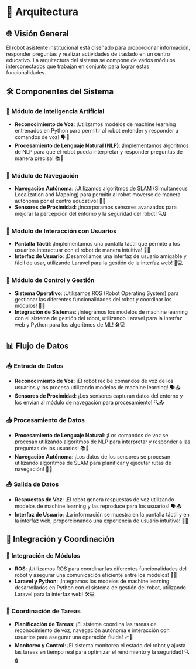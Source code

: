 # 🏢 Arquitectura

## 🌐 Visión General

El robot asistente institucional está diseñado para proporcionar información, responder preguntas y realizar actividades de traslado en un centro educativo. La arquitectura del sistema se compone de varios módulos interconectados que trabajan en conjunto para lograr estas funcionalidades.

## 🛠️ Componentes del Sistema

### 🧠 Módulo de Inteligencia Artificial

- **Reconocimiento de Voz**: ¡Utilizamos modelos de machine learning entrenados en Python para permitir al robot entender y responder a comandos de voz! 🗣️🧠
- **Procesamiento de Lenguaje Natural (NLP)**: ¡Implementamos algoritmos de NLP para que el robot pueda interpretar y responder preguntas de manera precisa! 📚🤖

### 🚗 Módulo de Navegación

- **Navegación Autónoma**: ¡Utilizamos algoritmos de SLAM (Simultaneous Localization and Mapping) para permitir al robot moverse de manera autónoma por el centro educativo! 🚗🧠
- **Sensores de Proximidad**: ¡Incorporamos sensores avanzados para mejorar la percepción del entorno y la seguridad del robot! 🔍🔒

### 📱 Módulo de Interacción con Usuarios

- **Pantalla Táctil**: ¡Implementamos una pantalla táctil que permite a los usuarios interactuar con el robot de manera intuitiva! 📱🤖
- **Interfaz de Usuario**: ¡Desarrollamos una interfaz de usuario amigable y fácil de usar, utilizando Laravel para la gestión de la interfaz web! 🌟💻

### 🔄 Módulo de Control y Gestión

- **Sistema Operativo**: ¡Utilizamos ROS (Robot Operating System) para gestionar las diferentes funcionalidades del robot y coordinar los módulos! 🔄🚀
- **Integración de Sistemas**: ¡Integramos los modelos de machine learning con el sistema de gestión del robot, utilizando Laravel para la interfaz web y Python para los algoritmos de ML! 🛠️💻

## 📊 Flujo de Datos

### 📤 Entrada de Datos

- **Reconocimiento de Voz**: ¡El robot recibe comandos de voz de los usuarios y los procesa utilizando modelos de machine learning! 🗣️📤
- **Sensores de Proximidad**: ¡Los sensores capturan datos del entorno y los envían al módulo de navegación para procesamiento! 🔍📤

### 📥 Procesamiento de Datos

- **Procesamiento de Lenguaje Natural**: ¡Los comandos de voz se procesan utilizando algoritmos de NLP para interpretar y responder a las preguntas de los usuarios! 📚🤖
- **Navegación Autónoma**: ¡Los datos de los sensores se procesan utilizando algoritmos de SLAM para planificar y ejecutar rutas de navegación! 🚗🧠

### 📤 Salida de Datos

- **Respuestas de Voz**: ¡El robot genera respuestas de voz utilizando modelos de machine learning y las reproduce para los usuarios! 🗣️📤
- **Interfaz de Usuario**: ¡La información se muestra en la pantalla táctil y en la interfaz web, proporcionando una experiencia de usuario intuitiva! 📱🌟

## 🔄 Integración y Coordinación

### 🔗 Integración de Módulos

- **ROS**: ¡Utilizamos ROS para coordinar las diferentes funcionalidades del robot y asegurar una comunicación eficiente entre los módulos! 🔄🚀
- **Laravel y Python**: ¡Integramos los modelos de machine learning desarrollados en Python con el sistema de gestión del robot, utilizando Laravel para la interfaz web! 🛠️💻

### 🔄 Coordinación de Tareas

- **Planificación de Tareas**: ¡El sistema coordina las tareas de reconocimiento de voz, navegación autónoma e interacción con usuarios para asegurar una operación fluida! 📈🔄
- **Monitoreo y Control**: ¡El sistema monitorea el estado del robot y ajusta las tareas en tiempo real para optimizar el rendimiento y la seguridad! 🔍🔒
